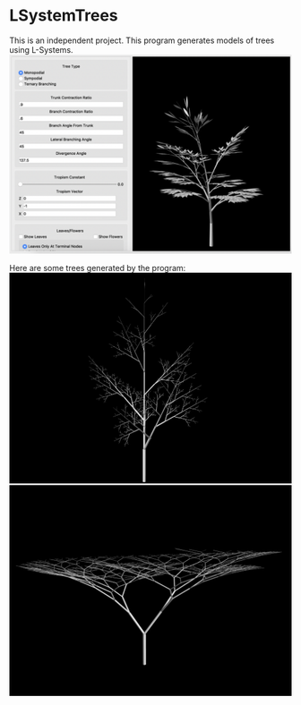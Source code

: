 # LSystemTrees
This is an independent project. This program generates models of trees using
L-Systems.
![alt text](https://github.com/andrewkpeterson/LSystemTrees/blob/master/images/ui.png)

Here are some trees generated by the program:
![alt text](https://github.com/andrewkpeterson/LSystemTrees/blob/master/images/basic_tree.png)
![alt text](https://github.com/andrewkpeterson/LSystemTrees/blob/master/images/tree2.png)

